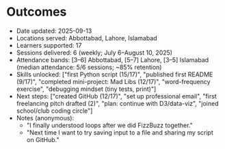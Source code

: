 # Outcomes

- Date updated: 2025-09-13
- Locations served: Abbottabad, Lahore, Islamabad
- Learners supported: 17
- Sessions delivered: 6 (weekly; July 6–August 10, 2025)
- Attendance bands: [3–6] Abbottabad, [5–7] Lahore, [3–5] Islamabad (median attendance: 5/6 sessions; ~85% retention)
- Skills unlocked: ["first Python script (15/17)", "published first README (9/17)", "completed mini-project: Mad Libs (12/17)", "word-frequency exercise", "debugging mindset (tiny tests, print)"]
- Next steps: ["created GitHub (12/17)", "set up professional email", "first freelancing pitch drafted (2)", "plan: continue with D3/data-viz", "joined school/club coding circle"]
- Notes (anonymous):
  - "I finally understood loops after we did FizzBuzz together."
  - "Next time I want to try saving input to a file and sharing my script on GitHub."
